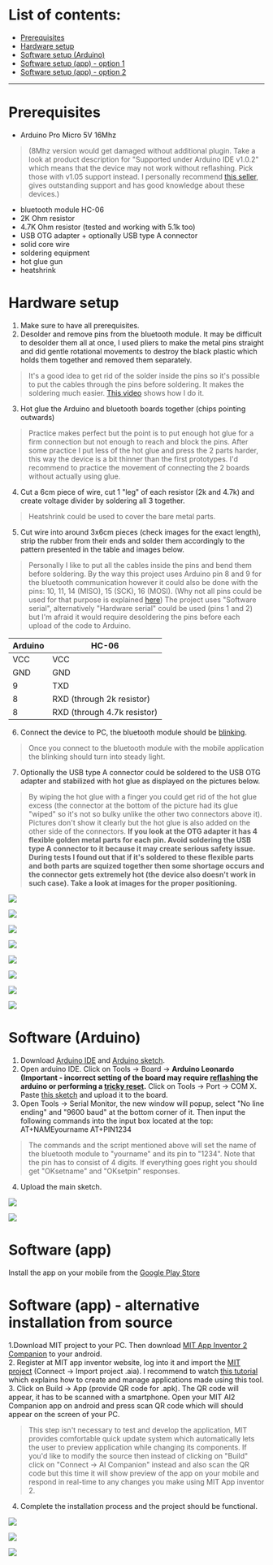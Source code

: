 # List of contents: 
* [Prerequisites](#prerequisites)
* [Hardware setup](#hardware-setup)
* [Software setup (Arduino)](#software-arduino)
* [Software setup (app) - option 1](#software-app)
* [Software setup (app) - option 2](#software-app---alternative-installation-from-source)


***


# Prerequisites 
* Arduino Pro Micro 5V 16Mhz 
> (8Mhz version would get damaged without additional plugin. Take a look at product description for "Supported under Arduino IDE v1.0.2" which means that the device may not work without reflashing. Pick those with v1.05 support instead. I personally recommend [this seller](http://www.ebay.co.uk/usr/scooterboy101), gives outstanding support and has good knowledge about these devices.)
* bluetooth module HC-06
* 2K Ohm resistor
* 4.7K Ohm resistor (tested and working with 5.1k too)
* USB OTG adapter + optionally USB type A connector
* solid core wire
* soldering equipment
* hot glue gun
* heatshrink



# Hardware setup
1. Make sure to have all prerequisites. 
2. Desolder and remove pins from the bluetooth module. It may be difficult to desolder them all at once, I used pliers to make the metal pins straight and did gentle rotational movements to destroy the black plastic which holds them together and removed them separately. 
> It's a good idea to get rid of the solder inside the pins so it's possible to put the cables through the pins before soldering. It makes the soldering much easier. [This video](https://youtu.be/yFS7uNK31O8) shows how I do it.
3. Hot glue the Arduino and bluetooth boards together (chips pointing outwards) 
> Practice makes perfect but the point is to put enough hot glue for a firm connection but not enough to reach and block the pins. After some practice I put less of the hot glue and press the 2 parts harder, this way the device is a bit thinner than the first prototypes. I'd recommend to practice the movement of connecting the 2 boards without actually using glue.
4. Cut a 6cm piece of wire, cut 1 "leg" of each resistor (2k and 4.7k) and create voltage divider by soldering all 3 together. 
> Heatshrink could be used to cover the bare metal parts.
5. Cut wire into around 3x6cm pieces (check images for the exact length), strip the rubber from their ends and solder them accordingly to the pattern presented in the table and images below.
> Personally I like to put all the cables inside the pins and bend them before soldering. By the way this project uses Arduino pin 8 and 9 for the bluetooth communication however it could also be done with the pins: 10, 11, 14 (MISO), 15 (SCK), 16 (MOSI). (Why not all pins could be used for that purpose is explained [here](https://www.arduino.cc/en/Reference/SoftwareSerial)) The project uses "Software serial", alternatively "Hardware serial" could be used (pins 1 and 2) but I'm afraid it would require desoldering the pins before each upload of the code to Arduino. 

| Arduino | HC-06 |
| --- | --- |
| VCC | VCC |
| GND | GND |
| 9 | TXD |
| 8 | RXD (through 2k resistor) |
| 8 | RXD (through 4.7k resistor) |
6. Connect the device to PC, the bluetooth module should be [blinking](https://youtu.be/ZgmhzojPXA4). 
> Once you connect to the bluetooth module with the mobile application the blinking should turn into steady light.
7. Optionally the USB type A connector could be soldered to the USB OTG adapter and stabilized with hot glue as displayed on the pictures below.
> By wiping the hot glue with a finger you could get rid of the hot glue excess (the connector at the bottom of the picture had its glue "wiped" so it's not so bulky unlike the other two connectors above it). Pictures don't show it clearly but the hot glue is also added on the other side of the connectors. **If you look at the OTG adapter it has 4 flexible golden metal parts for each pin. Avoid soldering the USB type A connector to it because it may create serious safety issue. During tests I found out that if it's soldered to these flexible parts and both parts are squized together then some shortage occurs and the connector gets extremely hot (the device also doesn't work in such case). Take a look at images for the proper positioning.**

![](http://i.imgur.com/rwbGNvQ.jpg)

![](http://i.imgur.com/GhOuCLn.png)

![](http://i.imgur.com/F3n9h1s.jpg)

![](http://i.imgur.com/vqzpYiD.jpg)

![](http://i.imgur.com/mnR4kfK.jpg)

![](http://i.imgur.com/QPFaG62.jpg)

![](http://i.imgur.com/wjSBxaS.jpg)

![](http://i.imgur.com/d6zqpAj.jpg)



# Software (Arduino) 
1. Download [Arduino IDE](https://www.arduino.cc/en/main/software) and [Arduino sketch](https://github.com/michalmonday/supremeDuck/blob/master/source/supremeDuck.ino).
2. Open arduino IDE. Click on Tools -> Board -> **Arduino Leonardo (Important - incorrect setting of the board may require [reflashing](http://forum.arduino.cc/index.php?topic=376079.0) the arduino or performing a [tricky reset](https://www.youtube.com/watch?v=dFQHXm1y5Io).** Click on Tools -> Port -> COM X. Paste [this sketch](https://github.com/michalmonday/supremeDuck/blob/master/source/bluetooth%20customization/btSerial.ino) and upload it to the board.
3. Open Tools -> Serial Monitor, the new window will popup, select "No line ending" and "9600 baud" at the bottom corner of it. Then input the following commands into the input box located at the top:
AT+NAMEyourname
AT+PIN1234
> The commands and the script mentioned above will set the name of the bluetooth module to "yourname" and its pin to "1234". Note that the pin has to consist of 4 digits. If everything goes right you should get "OKsetname" and "OKsetpin" responses.
4. Upload the main sketch.

![](http://i.imgur.com/EKH4JhM.png)

![](http://i.imgur.com/AFmjLLG.png)



# Software (app)
Install the app on your mobile from the [Google Play Store](https://play.google.com/store/apps/details?id=appinventor.ai_michalmonday17.supremeDuck)

# Software (app) - alternative installation from source
1.Download MIT project to your PC. Then download [MIT App Inventor 2 Companion](https://play.google.com/store/apps/details?id=edu.mit.appinventor.aicompanion3&hl=en_GB) to your android.  
2. Register at MIT app inventor website, log into it and import the [MIT project](https://github.com/michalmonday/supremeDuck/blob/master/source/supremeDuck.aia) (Connect -> Import project .aia). I recommend to watch [this tutorial](https://www.youtube.com/watch?v=o-YVvxYiSuk) which explains how to create and manage applications made using this tool.  
3. Click on Build -> App (provide QR code for .apk). The QR code will appear, it has to be scanned with a smartphone. Open your MIT AI2 Companion app on android and press scan QR code which will should appear on the screen of your PC. 
> This step isn't necessary to test and develop the application, MIT provides comfortable quick update system which automatically lets the user to preview application while changing its components. If you'd like to modify the source then instead of clicking on "Build" click on "Connect -> AI Companion" instead and also scan the QR code but this time it will show preview of the app on your mobile and respond in real-time to any changes you make using MIT App inventor 2.
4. Complete the installation process and the project should be functional.

![](http://i.imgur.com/O2RVH0X.png)

![](http://i.imgur.com/Hz8uInl.png)

![](http://i.imgur.com/Pjwmz56.png)

